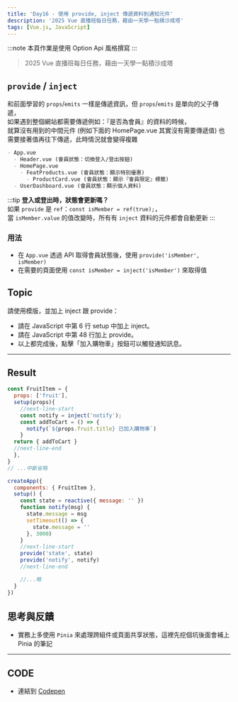 ```yaml
---
title: 'Day16 - 使用 provide, inject 傳遞資料到通知元件'
description: '2025 Vue 直播班每日任務，藉由一天學一點積沙成塔'
tags: [Vue.js, JavaScript]
---
```

:::note
本頁作業是使用 Option Api 風格撰寫
:::

> 2025 Vue 直播班每日任務，藉由一天學一點積沙成塔

## `provide` / `inject`
和前面學習的 `props`/`emits` 一樣是傳遞資訊，但 `props`/`emits` 是單向的父子傳遞，\
如果遇到整個網站都需要傳遞例如：『是否為會員』的資料的時候，\
就算沒有用到的中間元件 (例如下面的 HomePage.vue 其實沒有需要傳遞值) 也需要接著值再往下傳遞，此時情況就會變得複雜

```md title="元件樹.md"
- App.vue
  - Header.vue (會員狀態：切換登入/登出按鈕)
  - HomePage.vue
    - FeatProducts.vue (會員狀態：顯示特別優惠)
      - ProductCard.vue (會員狀態：顯示『會員限定』標籤)
  - UserDashboard.vue (會員狀態：顯示個人資料)
```
:::tip
**登入或登出時，狀態會更新嗎？**\
如果 `provide` 是 `ref`：`const isMember = ref(true);`，\
當 `isMember.value` 的值改變時，所有有 `inject` 資料的元件都會自動更新
:::

### 用法
- 在 `App.vue` 透過 API 取得會員狀態後，使用 `provide('isMember', isMember)`
- 在需要的頁面使用 `const isMember = inject('isMember')` 來取得值

## Topic
請使用模版，並加上 inject 跟 provide：
  - 請在 JavaScript 中第 6 行 setup 中加上 inject。
  - 請在 JavaScript 中第 48 行加上 provide。
  - 以上都完成後，點擊「加入購物車」按鈕可以觸發通知訊息。

---

## Result
```js
const FruitItem = {
  props: ['fruit'],
  setup(props){
    //next-line-start
    const notify = inject('notify');
    const addToCart = () => {
      notify(`${props.fruit.title} 已加入購物車`)
    }
  return { addToCart }
  //next-line-end
  },
}
// ...中斷省略

createApp({
  components: { FruitItem },
  setup() {
    const state = reactive({ message: '' })
    function notify(msg) {
      state.message = msg
      setTimeout(() => {
        state.message = ''
      }, 3000)
    }
    //next-line-start
    provide('state', state)
    provide('notify', notify)
    //next-line-end

    //...略
  }
})
```

## 思考與反饋
- 實務上多使用 `Pinia` 來處理跨組件或頁面共享狀態，這裡先挖個坑後面會補上 Pinia 的筆記

---
## CODE
- 連結到 [Codepen](https://codepen.io/CloveTseng1026/pen/QwjBGKv?editors=0010)